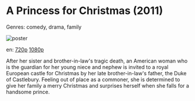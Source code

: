 # A Princess for Christmas (2011)

Genres: comedy, drama, family

![poster](http://image.tmdb.org/t/p/w500/8B0GaAebFRWek6tGSqWAeyJOIp6.jpg)

en:
  [720p](magnet:?xt=urn:btih:4D782F95ECC295335CDE419635CCF5904C9EE537&tr=udp://glotorrents.pw:6969/announce&tr=udp://tracker.opentrackr.org:1337/announce&tr=udp://torrent.gresille.org:80/announce&tr=udp://tracker.openbittorrent.com:80&tr=udp://tracker.coppersurfer.tk:6969&tr=udp://tracker.leechers-paradise.org:6969&tr=udp://p4p.arenabg.ch:1337&tr=udp://tracker.internetwarriors.net:1337)
  [1080p](magnet:?xt=urn:btih:5DEFE459BAF13DFE3D57A432A88A349404569FD5&tr=udp://glotorrents.pw:6969/announce&tr=udp://tracker.opentrackr.org:1337/announce&tr=udp://torrent.gresille.org:80/announce&tr=udp://tracker.openbittorrent.com:80&tr=udp://tracker.coppersurfer.tk:6969&tr=udp://tracker.leechers-paradise.org:6969&tr=udp://p4p.arenabg.ch:1337&tr=udp://tracker.internetwarriors.net:1337)
  


After her sister and brother-in-law's tragic death, an American woman who is the guardian for her young niece and nephew is invited to a royal European castle for Christmas by her late brother-in-law's father, the Duke of Castlebury. Feeling out of place as a commoner, she is determined to give her family a merry Christmas and surprises herself when she falls for a handsome prince.